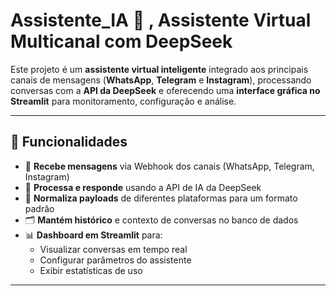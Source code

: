 
# Assistente_IA 🤖 , Assistente Virtual Multicanal com DeepSeek

Este projeto é um **assistente virtual inteligente** integrado aos principais canais de mensagens (**WhatsApp**, **Telegram** e **Instagram**), processando conversas com a **API da DeepSeek** e oferecendo uma **interface gráfica no Streamlit** para monitoramento, configuração e análise.

---

## 🚀 Funcionalidades

- 📩 **Recebe mensagens** via Webhook dos canais (WhatsApp, Telegram, Instagram)
- 🧠 **Processa e responde** usando a API de IA da DeepSeek
- 🔄 **Normaliza payloads** de diferentes plataformas para um formato padrão
- 🗂 **Mantém histórico** e contexto de conversas no banco de dados
- 📊 **Dashboard em Streamlit** para:
  - Visualizar conversas em tempo real
  - Configurar parâmetros do assistente
  - Exibir estatísticas de uso

---